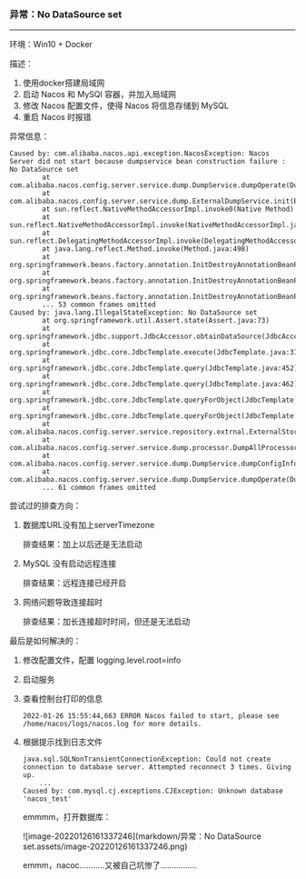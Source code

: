 ### 异常：No DataSource set

---

环境：Win10 + Docker



描述：

1.   使用docker搭建局域网
2.   启动 Nacos 和 MySQl 容器，并加入局域网
3.   修改 Nacos 配置文件，使得 Nacos 将信息存储到 MySQL
4.   重启 Nacos 时报错



异常信息：

```
Caused by: com.alibaba.nacos.api.exception.NacosException: Nacos Server did not start because dumpservice bean construction failure :
No DataSource set
        at com.alibaba.nacos.config.server.service.dump.DumpService.dumpOperate(DumpService.java:236)
        at com.alibaba.nacos.config.server.service.dump.ExternalDumpService.init(ExternalDumpService.java:52)
        at sun.reflect.NativeMethodAccessorImpl.invoke0(Native Method)
        at sun.reflect.NativeMethodAccessorImpl.invoke(NativeMethodAccessorImpl.java:62)
        at sun.reflect.DelegatingMethodAccessorImpl.invoke(DelegatingMethodAccessorImpl.java:43)
        at java.lang.reflect.Method.invoke(Method.java:498)
        at org.springframework.beans.factory.annotation.InitDestroyAnnotationBeanPostProcessor$LifecycleElement.invoke(InitDestroyAnnotationBeanPostProcessor.java:363)
        at org.springframework.beans.factory.annotation.InitDestroyAnnotationBeanPostProcessor$LifecycleMetadata.invokeInitMethods(InitDestroyAnnotationBeanPostProcessor.java:307)
        at org.springframework.beans.factory.annotation.InitDestroyAnnotationBeanPostProcessor.postProcessBeforeInitialization(InitDestroyAnnotationBeanPostProcessor.java:136)
        ... 53 common frames omitted
Caused by: java.lang.IllegalStateException: No DataSource set
        at org.springframework.util.Assert.state(Assert.java:73)
        at org.springframework.jdbc.support.JdbcAccessor.obtainDataSource(JdbcAccessor.java:77)
        at org.springframework.jdbc.core.JdbcTemplate.execute(JdbcTemplate.java:371)
        at org.springframework.jdbc.core.JdbcTemplate.query(JdbcTemplate.java:452)
        at org.springframework.jdbc.core.JdbcTemplate.query(JdbcTemplate.java:462)
        at org.springframework.jdbc.core.JdbcTemplate.queryForObject(JdbcTemplate.java:473)
        at org.springframework.jdbc.core.JdbcTemplate.queryForObject(JdbcTemplate.java:480)
        at com.alibaba.nacos.config.server.service.repository.extrnal.ExternalStoragePersistServiceImpl.findConfigMaxId(ExternalStoragePersistServiceImpl.java:658)
        at com.alibaba.nacos.config.server.service.dump.processor.DumpAllProcessor.process(DumpAllProcessor.java:51)
        at com.alibaba.nacos.config.server.service.dump.DumpService.dumpConfigInfo(DumpService.java:293)
        at com.alibaba.nacos.config.server.service.dump.DumpService.dumpOperate(DumpService.java:205)
        ... 61 common frames omitted
```



尝试过的排查方向：

1.   数据库URL没有加上serverTimezone

     排查结果：加上以后还是无法启动

2.   MySQL 没有启动远程连接

     排查结果：远程连接已经开启

3.   网络问题导致连接超时

     排查结果：加长连接超时时间，但还是无法启动  



最后是如何解决的：

1.   修改配置文件，配置 logging.level.root=info

2.   启动服务

3.   查看控制台打印的信息

     ```
     2022-01-26 15:55:44,663 ERROR Nacos failed to start, please see /home/nacos/logs/nacos.log for more details.
     ```

4.   根据提示找到日志文件

     ```
     java.sql.SQLNonTransientConnectionException: Could not create connection to database server. Attempted reconnect 3 times. Giving up.
         ...
     Caused by: com.mysql.cj.exceptions.CJException: Unknown database 'nacos_test'
     ```

     emmmm，打开数据库：

     ![image-20220126161337246](markdown/异常：No DataSource set.assets/image-20220126161337246.png)

     emmm，nacoc………..又被自己坑惨了…………….
